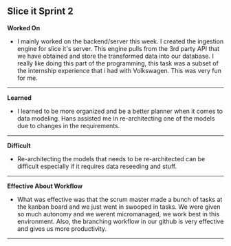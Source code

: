 **Slice it Sprint 2**
-------------------------------------------------------------------------------
**Worked On**
- I mainly worked on the backend/server this week. I created the 
ingestion engine for slice it's server. This engine pulls from the 3rd party 
API that we have obtained and store the transformed data into our database.
I really like doing this part of the programming, this task was a subset of 
the internship experience that i had with Volkswagen. This was very fun
for me. 
------------------------------------------------------------------------------
**Learned**
- I learned to be more organized and be a better planner when it comes to 
data modeling. Hans assisted me in re-architecting one of the models due to changes
in the requirements.
------------------------------------------------------------------------------
**Difficult**
- Re-architecting the models that needs to be re-architected can be difficult
especially if it requires data reseeding and stuff.
------------------------------------------------------------------------------
**Effective About Workflow**
- What was effective was that the scrum master made a bunch of tasks at the
kanban board and we just went in swooped in tasks. We were given so much
autonomy and we werent micromanaged, we work best in this environment. Also, the 
branching workflow in our github is very effective and gives us more
productivity.
-------------------------------------------------------------------------------